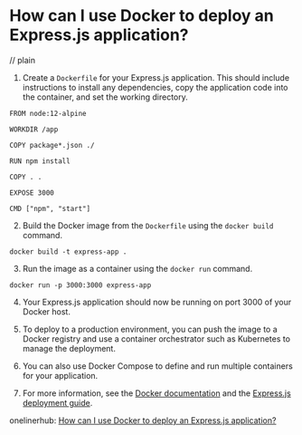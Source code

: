 # How can I use Docker to deploy an Express.js application?
// plain

1. Create a `Dockerfile` for your Express.js application. This should include instructions to install any dependencies, copy the application code into the container, and set the working directory.

```
FROM node:12-alpine

WORKDIR /app

COPY package*.json ./

RUN npm install

COPY . .

EXPOSE 3000

CMD ["npm", "start"]
```

2. Build the Docker image from the `Dockerfile` using the `docker build` command.

```
docker build -t express-app .
```

3. Run the image as a container using the `docker run` command.

```
docker run -p 3000:3000 express-app
```

4. Your Express.js application should now be running on port 3000 of your Docker host.

5. To deploy to a production environment, you can push the image to a Docker registry and use a container orchestrator such as Kubernetes to manage the deployment.

6. You can also use Docker Compose to define and run multiple containers for your application.

7. For more information, see the [Docker documentation](https://docs.docker.com/get-started/) and the [Express.js deployment guide](https://expressjs.com/en/advanced/deployment.html).

onelinerhub: [How can I use Docker to deploy an Express.js application?](https://onelinerhub.com/expressjs/how-can-i-use-docker-to-deploy-an-express-js-application)
